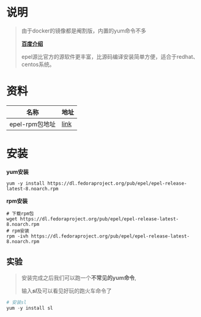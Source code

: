 # 说明

> 由于docker的镜像都是阉割版，内置的yum命令不多
>
> [**百度介绍**](https://jingyan.baidu.com/article/cdddd41c9ab07553cb00e1a7.html)
>
> epel源比官方的源软件更丰富，比源码编译安装简单方便，适合于redhat、centos系统。

# 资料

| 名称           | 地址                                           |
| -------------- | ---------------------------------------------- |
| epel-rpm包地址 | [link](https://dl.fedoraproject.org/pub/epel/) |



# 安装

**yum安装**

```shell
yum -y install https://dl.fedoraproject.org/pub/epel/epel-release-latest-8.noarch.rpm
```

**rpm安装**

```shell
# 下载rpm包
wget https://dl.fedoraproject.org/pub/epel/epel-release-latest-8.noarch.rpm
# rpm安装
rpm -ivh https://dl.fedoraproject.org/pub/epel/epel-release-latest-8.noarch.rpm
```

## 实验

> 安装完成之后我们可以跑一个**不常见的yum命令**,
>
> 输入***sl***及可以看见好玩的跑火车命令了

```php
# 安装sl
yum -y install sl 
```

